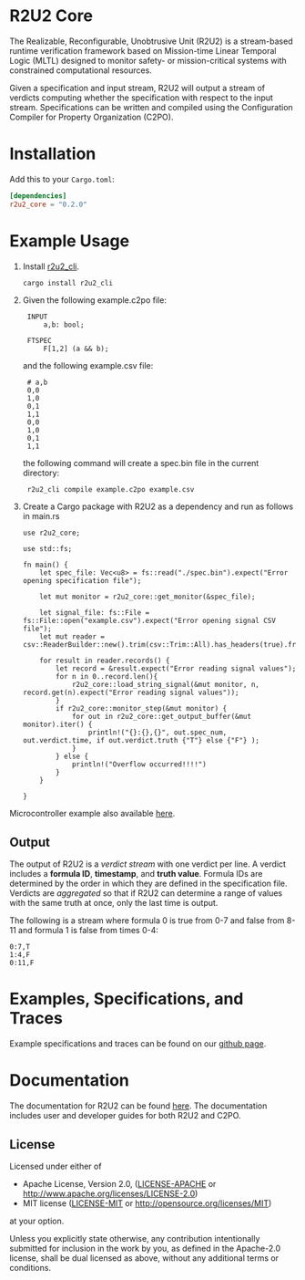 # R2U2 Core

The Realizable, Reconfigurable, Unobtrusive Unit (R2U2) is a stream-based runtime verification
framework based on Mission-time Linear Temporal Logic (MLTL) designed to monitor safety- or
mission-critical systems with constrained computational resources.

Given a specification and input stream, R2U2 will output a stream of verdicts computing whether the
specification with respect to the input stream. Specifications can be written and compiled using the
Configuration Compiler for Property Organization (C2PO).

# Installation

Add this to your `Cargo.toml`:

```toml
[dependencies]
r2u2_core = "0.2.0"
```

# Example Usage

1. Install [r2u2_cli](https://crates.io/crates/r2u2_cli).

    ```bash
    cargo install r2u2_cli
    ```
2. Given the following example.c2po file:
   
        INPUT
            a,b: bool;

        FTSPEC
            F[1,2] (a && b);

    and the following example.csv file:

        # a,b
        0,0
        1,0
        0,1
        1,1
        0,0
        1,0
        0,1
        1,1

    the following command will create a spec.bin file in the current directory:

        r2u2_cli compile example.c2po example.csv

4. Create a Cargo package with R2U2 as a dependency and run as follows in main.rs

    ```
    use r2u2_core;

    use std::fs;

    fn main() {
        let spec_file: Vec<u8> = fs::read("./spec.bin").expect("Error opening specification file");

        let mut monitor = r2u2_core::get_monitor(&spec_file);

        let signal_file: fs::File = fs::File::open("example.csv").expect("Error opening signal CSV file");
        let mut reader = csv::ReaderBuilder::new().trim(csv::Trim::All).has_headers(true).from_reader(signal_file);

        for result in reader.records() {
            let record = &result.expect("Error reading signal values");
            for n in 0..record.len(){
                r2u2_core::load_string_signal(&mut monitor, n, record.get(n).expect("Error reading signal values"));
            }
            if r2u2_core::monitor_step(&mut monitor) {
                for out in r2u2_core::get_output_buffer(&mut monitor).iter() {
                    println!("{}:{},{}", out.spec_num, out.verdict.time, if out.verdict.truth {"T"} else {"F"} );
                }
            } else {
                println!("Overflow occurred!!!!")
            }
        }

    }
    ```

Microcontroller example also available [here](https://github.com/R2U2/r2u2/tree/rust-develop/monitors/rust/r2u2_cortex_m_example).

## Output

The output of R2U2 is a *verdict stream* with one verdict per line. A verdict includes a **formula
ID**, **timestamp**, and **truth value**. Formula IDs are determined by the order in which they are
defined in the specification file.  Verdicts are *aggregated* so that if R2U2 can determine a range
of values with the same truth at once, only the last time is output.

The following is a stream where formula 0 is true from 0-7 and false from 8-11 and formula 1 is
false from times 0-4:

```
0:7,T
1:4,F
0:11,F
```

# Examples, Specifications, and Traces

Example specifications and traces can be found on our [github page](https://github.com/R2U2/r2u2/tree/rust-develop).

# Documentation

The documentation for R2U2 can be found [here](https://r2u2.github.io/r2u2/). The documentation includes user and developer guides for both R2U2 and C2PO.

## License

Licensed under either of

* Apache License, Version 2.0, ([LICENSE-APACHE](LICENSE-APACHE) or http://www.apache.org/licenses/LICENSE-2.0)
* MIT license ([LICENSE-MIT](LICENSE-MIT) or http://opensource.org/licenses/MIT)

at your option.

Unless you explicitly state otherwise, any contribution intentionally submitted for inclusion in the
work by you, as defined in the Apache-2.0 license, shall be dual licensed as above, without any
additional terms or conditions.